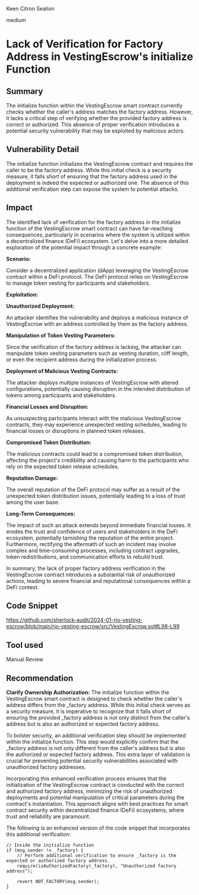 Keen Citron Sealion

medium

# Lack of Verification for Factory Address in VestingEscrow's initialize Function

## Summary
The initialize function within the VestingEscrow smart contract currently checks whether the caller's address matches the factory address. However, it lacks a critical step of verifying whether the provided factory address is correct or authorized. This absence of proper verification introduces a potential security vulnerability that may be exploited by malicious actors.
## Vulnerability Detail
The initialize function initializes the VestingEscrow contract and requires the caller to be the factory address. While this initial check is a security measure, it falls short of ensuring that the factory address used in the deployment is indeed the expected or authorized one. The absence of this additional verification step can expose the system to potential attacks.
## Impact
The identified lack of verification for the factory address in the initialize function of the VestingEscrow smart contract can have far-reaching consequences, particularly in scenarios where the system is utilized within a decentralized finance (DeFi) ecosystem. Let's delve into a more detailed exploration of the potential impact through a concrete example:

**Scenario:**

Consider a decentralized application (dApp) leveraging the VestingEscrow contract within a DeFi protocol. The DeFi protocol relies on VestingEscrow to manage token vesting for participants and stakeholders.

**Exploitation:**

**Unauthorized Deployment:**

An attacker identifies the vulnerability and deploys a malicious instance of VestingEscrow with an address controlled by them as the factory address.

**Manipulation of Token Vesting Parameters:**

Since the verification of the factory address is lacking, the attacker can manipulate token vesting parameters such as vesting duration, cliff length, or even the recipient address during the initialization process.

**Deployment of Malicious Vesting Contracts:**

The attacker deploys multiple instances of VestingEscrow with altered configurations, potentially causing disruption in the intended distribution of tokens among participants and stakeholders.

**Financial Losses and Disruption:**

As unsuspecting participants interact with the malicious VestingEscrow contracts, they may experience unexpected vesting schedules, leading to financial losses or disruptions in planned token releases.

**Compromised Token Distribution:**

The malicious contracts could lead to a compromised token distribution, affecting the project's credibility and causing harm to the participants who rely on the expected token release schedules.

**Reputation Damage:**

The overall reputation of the DeFi protocol may suffer as a result of the unexpected token distribution issues, potentially leading to a loss of trust among the user base.

**Long-Term Consequences:**

The impact of such an attack extends beyond immediate financial losses. It erodes the trust and confidence of users and stakeholders in the DeFi ecosystem, potentially tarnishing the reputation of the entire project. Furthermore, rectifying the aftermath of such an incident may involve complex and time-consuming processes, including contract upgrades, token redistributions, and communication efforts to rebuild trust.

In summary, the lack of proper factory address verification in the VestingEscrow contract introduces a substantial risk of unauthorized actions, leading to severe financial and reputational consequences within a DeFi context.
## Code Snippet
https://github.com/sherlock-audit/2024-01-rio-vesting-escrow/blob/main/rio-vesting-escrow/src/VestingEscrow.sol#L98-L99
## Tool used

Manual Review

## Recommendation
**Clarify Ownership Authorization:**
The initialize function within the VestingEscrow smart contract is designed to check whether the caller's address differs from the _factory address. While this initial check serves as a security measure, it is imperative to recognize that it falls short of ensuring the provided _factory address is not only distinct from the caller's address but is also an authorized or expected factory address.

To bolster security, an additional verification step should be implemented within the initialize function. This step would explicitly confirm that the _factory address is not only different from the caller's address but is also the authorized or expected factory address. This extra layer of validation is crucial for preventing potential security vulnerabilities associated with unauthorized factory addresses.

Incorporating this enhanced verification process ensures that the initialization of the VestingEscrow contract is conducted with the correct and authorized factory address, minimizing the risk of unauthorized deployments and potential manipulation of critical parameters during the contract's instantiation. This approach aligns with best practices for smart contract security within decentralized finance (DeFi) ecosystems, where trust and reliability are paramount.

The following is an enhanced version of the code snippet that incorporates this additional verification:
```solidity
// Inside the initialize function
if (msg.sender != _factory) {
    // Perform additional verification to ensure _factory is the expected or authorized factory address.
    require(isAuthorizedFactory(_factory), "Unauthorized factory address");
    
    revert NOT_FACTORY(msg.sender);
}
```

